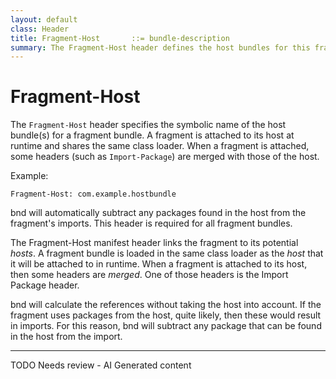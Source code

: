 ```yaml
---
layout: default
class: Header
title: Fragment-Host       ::= bundle-description 
summary: The Fragment-Host header defines the host bundles for this fragment.
---
```


# Fragment-Host

The `Fragment-Host` header specifies the symbolic name of the host bundle(s) for a fragment bundle. A fragment is attached to its host at runtime and shares the same class loader. When a fragment is attached, some headers (such as `Import-Package`) are merged with those of the host.

Example:

```
Fragment-Host: com.example.hostbundle
```

bnd will automatically subtract any packages found in the host from the fragment's imports. This header is required for all fragment bundles.

The Fragment-Host manifest header links the fragment to its potential _hosts_. A fragment bundle is loaded in the 
same class loader as the _host_ that it will be attached to in runtime. When a fragment is attached to its host,
then some headers are _merged_. One of those headers is the Import Package header.

bnd will calculate the references without taking the host into account. If the fragment uses packages from the host, 
quite likely, then these would result in imports. For this reason, bnd will subtract any package that can be found
in the host from the import.

---
TODO Needs review - AI Generated content